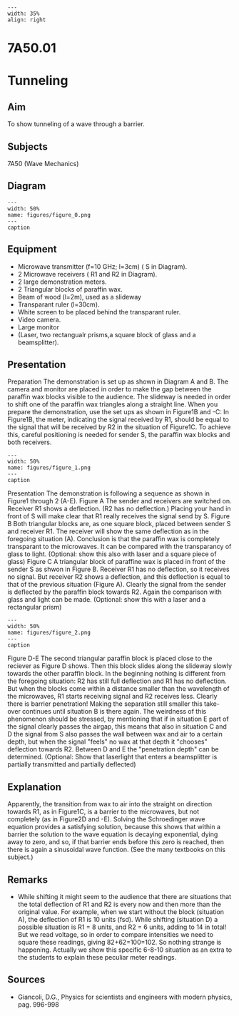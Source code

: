 
```{figure} /figures/busy.png
---
width: 35%
align: right
```
# 7A50.01 
  # Tunneling 
    
  
## Aim   
 To show tunneling of a wave through a barrier.    
  
## Subjects   
 7A50 (Wave Mechanics)   
  
## Diagram   
   
```{figure} figures/figure_0.png  
---  
width: 50%  
name: figures/figure_0.png  
---  
caption  
``` 
      
  
## Equipment   
 
 *  Microwave transmitter (f=10 GHz; l=3cm) ( S in Diagram). 
 *  2 Microwave receivers ( R1 and R2 in Diagram). 
 *  2 large demonstration meters. 
 *  2 Triangular blocks of paraffin wax. 
 *  Beam of wood (l=2m), used as a slideway 
 *  Transparant ruler (l=30cm). 
 *  White screen to be placed behind the transparant ruler. 
 *  Video camera. 
 *  Large monitor 
 *  (Laser, two rectangualr prisms,a square block of glass and a beamsplitter).
     
  
## Presentation   
 Preparation The demonstration is set up as shown in Diagram A and B. The camera and monitor are placed in order to make the gap between the paraffin wax blocks visible to the audience. The slideway is needed in order to shift one of the paraffin wax triangles along a straight line. When you prepare the demonstration, use the set ups as shown in Figure1B and -C: In Figure1B, the meter, indicating the signal received by R1, should be equal to the signal that will be received by R2 in the situation of Figure1C. To achieve this, careful positioning is needed for sender S, the paraffin wax blocks and both receivers.     
```{figure} figures/figure_1.png  
---  
width: 50%  
name: figures/figure_1.png  
---  
caption  
``` 
 Presentation The demonstration is following a sequence as shown in Figure1 through 2 (A-E). Figure A The sender and receivers are switched on. Receiver R1 shows a deflection. (R2 has no deflection.) Placing your hand in front of S will make clear that R1 really receives the signal send by S. Figure B Both triangular blocks are, as one square block, placed between sender S and receiver  R1. The receiver will show the same deflection as in the foregoing situation (A). Conclusion is that the paraffin wax is completely transparant to the microwaves. It can be compared with the transparancy of glass to light. (Optional: show this also with laser and a square piece of glass) Figure C A triangular block of paraffine wax is placed in front of the sender S as shwon in Figure B. Receiver R1 has no deflection, so it receives no signal. But receiver R2 shows a deflection, and this deflection is equal to that of the previous situation (Figure A). Clearly the signal from the sender is deflected by the paraffin block towards R2. Again the comparison with glass and light can be made. (Optional: show this with a laser and a rectangular prism)    
```{figure} figures/figure_2.png  
---  
width: 50%  
name: figures/figure_2.png  
---  
caption  
``` 
 Figure D-E The second triangular paraffin block is placed close to the reciever as Figure D shows. Then this block slides along the slideway slowly towards the other paraffin block. In the beginning nothing is different from the foregoing situation: R2 has still full deflection and R1 has no deflection. But when the blocks come within a distance smaller than the wavelength of the microwaves, R1 starts receiving signal and R2 receives less. Clearly there is barrier penetration! Making the separation still smaller this take-over continues until situation B is there again.  The weirdness of this phenomenon should be stressed, by mentioning that if in situation E part of the signal clearly passes the airgap, this means that also in situation C and D the signal from S also passes the wall between wax and air to a certain depth, but when the signal "feels" no wax at that depth it "chooses" deflection towards R2. Between D and E the "penetration depth" can be determined. (Optional: Show that laserlight that enters a beamsplitter is partially transmitted and partially deflected)    
  
## Explanation   
 Apparently, the transition from wax to air into the straight on direction towards R1, as in Figure1C, is a barrier to the microwaves, but not completely (as in Figure2D and -E).    Solving the Schroedinger wave equation provides a satisfying solution, because this shows that within a barrier the solution to the wave equation is decaying exponential, dying away to zero, and so, if that barrier ends before this zero is reached, then there is again a sinusoidal wave function. (See the many textbooks on this subject.)    
  
## Remarks   
 
 *  While shifting it might seem to the audience that there are situations that the total deflection of R1 and R2 is every now and then more than the original value. For example, when we start without the block (situation A), the deflection of R1 is 10 units (fsd). While shifting (situation D) a possible situation is R1 = 8 units, and R2 = 6 units, adding to 14 in total! But we read voltage, so in order to compare intensities we need to square these readings, giving 82+62=100=102. So nothing strange is happening. Actually we show this specific 6-8-10 situation as an extra to the students to explain these peculiar meter readings.
   
  
## Sources   
 
 *  Giancoli, D.G., Physics for scientists and engineers with modern physics, pag. 996-998
  